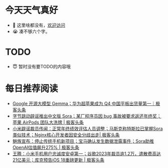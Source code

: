 # 今天天气真好
- 👋 这里啥都没有，[欢迎访问](https://zhangfeng-ola.github.io/)
- 😭 凑不够六个字。
<!---
- 👀 I’m interested in ...
- 🌱 I’m currently learning ...
- 💞️ I’m looking to collaborate on ...
- 📫 How to reach me ...
- 😇 I'm doing something ...

--->

# TODO 
- 😇 暂时没有要TODO的内容哦

<!---
zhangfeng-ola/zhangfeng-ola is a ✨ special ✨ repository because its `README.md` (this file) appears on your GitHub profile.
You can click the Preview link to take a look at your changes.
--->

# 每日推荐阅读
<!-- BLOG-POST-LIST:START -->
- [Google 开源大模型 Gemma；华为超苹果成为 Q4 中国平板出货量第一｜极客头条](https://blog.csdn.net/weixin_39786569/article/details/136226040)
- [字节跳动辟谣推出中文版 Sora；某厂程序员因 bug 事故被要求返还年终奖；苹果 AirPods 团队大洗牌 | 极客头条](https://blog.csdn.net/weixin_39786569/article/details/136204084)
- [小米辟谣裁员传闻：正常年终绩效评估人员调整；马斯克称特斯拉已掌握Sora类似技术；Nginx核心开发者因安全分歧出走| 极客头条](https://blog.csdn.net/weixin_39786569/article/details/136183270)
- [魅族宣布：停止传统手机新项目；宝马确认发生数据泄露事件；Sora助推OpenAI估值飙升275% | 极客头条](https://blog.csdn.net/weixin_39786569/article/details/136162909)
- [王腾：小米手机用户忠诚度安卓第一；谷歌2023年裁员逾1.2万，遣散费高达21亿美元；库克预告iOS 18重磅更新 | 极客头条](https://blog.csdn.net/weixin_39786569/article/details/135986654)
<!-- BLOG-POST-LIST:END -->

